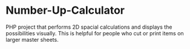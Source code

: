# Number-Up-Calculator
PHP project that performs 2D spacial calculations and displays the possibilities visually. This is helpful for people who cut or print items on larger master sheets.

